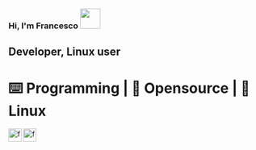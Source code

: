 ### Hi, I'm Francesco <img src="https://media.giphy.com/media/t6Kf2qs5fgWiAlOig5/source.gif" width="40">
## Developer, Linux user
# ⌨️ Programming | 📜 Opensource | 🐧 Linux
<!--
**FrancescoCeliento/FrancescoCeliento** is a ✨ _special_ ✨ repository because its `README.md` (this file) appears on your GitHub profile.

Iconpack https://cdn.jsdelivr.net/npm/simple-icons@3.13.0/icons/

Here are some ideas to get you started:

- 🔭 I’m currently working on ...
- 🌱 I’m currently learning ...
- 👯 I’m looking to collaborate on ...
- 🤔 I’m looking for help with ...
- 💬 Ask me about ...
- 📫 How to reach me: ...
- 😄 Pronouns: ...
- ⚡ Fun fact: ...
-->

[<img align="left" alt="franjsco | Twitter" width="26px" src="https://cdn.jsdelivr.net/npm/simple-icons@3.13.0/icons/wordpress.svg"/>][wordpress]
[<img align="left" alt="franjsco | Telegram" width="26px" src="https://cdn.jsdelivr.net/npm/simple-icons@3.13.0/icons/paypal.svg"/>][paypal]

[wordpress]: https://www.francescoceliento.com
[paypal]: https://paypal.me/francescoceliento
